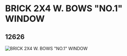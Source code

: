 # BRICK 2X4 W. BOWS "NO.1" WINDOW
## 12626
![BRICK 2X4 W. BOWS "NO.1" WINDOW](https://lc-www-live-s.legocdn.com/media/bricks/5/2/6020134.jpg)